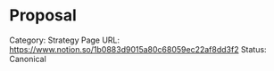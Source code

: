 # Proposal

Category: Strategy
Page URL: https://www.notion.so/1b0883d9015a80c68059ec22af8dd3f2
Status: Canonical